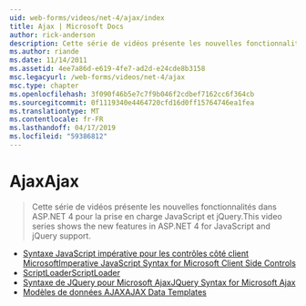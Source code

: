 ```yaml
---
uid: web-forms/videos/net-4/ajax/index
title: Ajax | Microsoft Docs
author: rick-anderson
description: Cette série de vidéos présente les nouvelles fonctionnalités dans ASP.NET 4 pour la prise en charge JavaScript et jQuery.
ms.author: riande
ms.date: 11/14/2011
ms.assetid: 4ee7a86d-e619-4fe7-ad2d-e24cde8b3158
msc.legacyurl: /web-forms/videos/net-4/ajax
msc.type: chapter
ms.openlocfilehash: 3f090f46b5e7c7f9b046f2cdbef7162cc6f364cb
ms.sourcegitcommit: 0f1119340e4464720cfd16d0ff15764746ea1fea
ms.translationtype: MT
ms.contentlocale: fr-FR
ms.lasthandoff: 04/17/2019
ms.locfileid: "59386812"
---
```

# <a name="ajax"></a><span data-ttu-id="88ae8-103">Ajax</span><span class="sxs-lookup"><span data-stu-id="88ae8-103">Ajax</span></span>

> <span data-ttu-id="88ae8-104">Cette série de vidéos présente les nouvelles fonctionnalités dans ASP.NET 4 pour la prise en charge JavaScript et jQuery.</span><span class="sxs-lookup"><span data-stu-id="88ae8-104">This video series shows the new features in ASP.NET 4 for JavaScript and jQuery support.</span></span>


- [<span data-ttu-id="88ae8-105">Syntaxe JavaScript impérative pour les contrôles côté client Microsoft</span><span class="sxs-lookup"><span data-stu-id="88ae8-105">Imperative JavaScript Syntax for Microsoft Client Side Controls</span></span>](aspnet-4-quick-hit-imperative-javascript-syntax-for-microsoft-client-side-controls.md)
- [<span data-ttu-id="88ae8-106">ScriptLoader</span><span class="sxs-lookup"><span data-stu-id="88ae8-106">ScriptLoader</span></span>](aspnet-4-quick-hit-the-scriptloader.md)
- [<span data-ttu-id="88ae8-107">Syntaxe de JQuery pour Microsoft Ajax</span><span class="sxs-lookup"><span data-stu-id="88ae8-107">JQuery Syntax for Microsoft Ajax</span></span>](aspnet-4-quick-hit-jquery-syntax-for-microsoft-ajax.md)
- [<span data-ttu-id="88ae8-108">Modèles de données AJAX</span><span class="sxs-lookup"><span data-stu-id="88ae8-108">AJAX Data Templates</span></span>](aspnet-4-quick-hit-ajax-data-templates.md)
